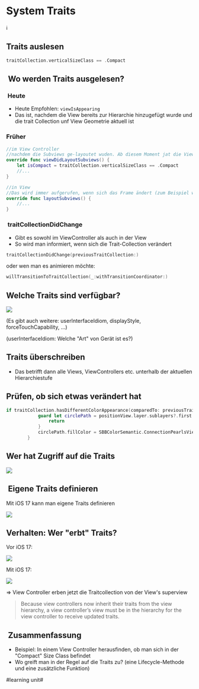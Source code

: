 # System Traits
ℹ️

## Traits auslesen

```swift
traitCollection.verticalSizeClass == .Compact
```


##  Wo werden Traits ausgelesen?

###  Heute

- Heute Empfohlen: `viewIsAppearing`
- Das ist, nachdem die View bereits zur Hierarchie hinzugefügt wurde und die trait Collection unf View Geometrie aktuell ist

### Früher

```swift
//im View Controller
//nachdem die Subviews ge-layoutet wuden. Ab diesem Moment jat die View aktualisierte "bounds"
override func viewDidLayoutSubviews() {
	let isCompact = traitCollection.verticalSizeClass == .Compact
	//...
}
```

```swift
//in View
//Das wird immer aufgerufen, wenn sich das Frame ändert (zum Beispiel wechsel von Portrait in Landscape)
override func layoutSubviews() {
	//...
}
```

###  traitCollectionDidChange
- Gibt es sowohl im ViewController als auch in der View
- So wird man informiert, wenn sich die Trait-Collection verändert

```swift
traitCollectionDidChange(previousTraitCollection:)
```

oder wen man es animieren möchte:

```swift
willTransitionToTraitCollection(_:withTransitionCoordinator:)
```



## Welche Traits sind verfügbar?

![][image-1]

(Es gibt auch weitere: userInterfaceIdiom, displayStyle, forceTouchCapability, ...)

(userInterfaceIdiom: Welche "Art" von Gerät ist es?)

## Traits überschreiben
- Das betrifft dann alle Views, ViewControllers etc. unterhalb der aktuellen Hierarchiestufe

## Prüfen, ob sich etwas verändert hat

```swift
if traitCollection.hasDifferentColorAppearance(comparedTo: previousTraitCollection) {
            guard let circlePath = positionView.layer.sublayers?.first as? CAShapeLayer else {
                return
            }
            circlePath.fillColor = SBBColorSemantic.ConnectionPearlsView.positionTint.cgColor
        }
```

## Wer hat Zugriff auf die Traits

![][image-2]

##  Eigene Traits definieren

Mit iOS 17 kann man eigene Traits definieren

![][image-3]


## Verhalten: Wer "erbt" Traits?

Vor iOS 17:

![][image-4]

Mit iOS 17:

![][image-5]

=\> View Controller erben jetzt die Traitcollection von der View's superview

> Because view controllers now inherit their traits from the view hierarchy, a view controller’s view must be in the hierarchy for the view controller to receive updated traits.


##  Zusammenfassung
- Beispiel: In einem View Controller herausfinden, ob man sich in der "Compact" Size Class befindet
- Wo greift man in der Regel auf die Traits zu? (eine Lifecycle-Methode und eine zusätzliche Funktion)

[image-1]:	assets/Bildschirmfoto%202023-10-02%20um%2010.40.28.png
[image-2]:	assets/Bildschirmfoto%202023-10-02%20um%2010.43.03.png
[image-3]:	assets/Bildschirmfoto%202023-10-02%20um%2010.40.49.png
[image-4]:	assets/Bildschirmfoto%202023-10-02%20um%2010.44.54.png
[image-5]:	assets/Bildschirmfoto%202023-10-02%20um%2010.45.36.png

#learning unit#